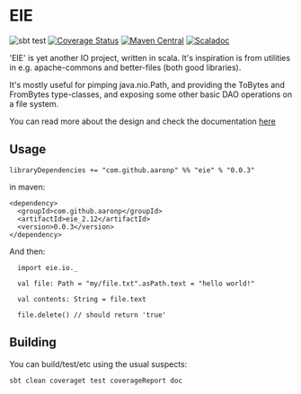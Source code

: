 # EIE

![sbt test](https://travis-ci.org/aaronp/eie.svg?branch=master)
[![Coverage Status](https://coveralls.io/repos/github/aaronp/eie/badge.svg?branch=master)](https://coveralls.io/github/aaronp/eie?branch=master)
[![Maven Central](https://maven-badges.herokuapp.com/maven-central/com.github.aaronp/eie_2.13/badge.png)](https://maven-badges.herokuapp.com/maven-central/com.github.aaronp/eie_2.13)
[![Scaladoc](https://javadoc-badge.appspot.com/com.github.aaronp/eie_2.13.svg?label=scaladoc)](https://javadoc-badge.appspot.com/com.github.aaronp/eie_2.13)


'EIE' is yet another IO project, written in scala. It's inspiration is
from utilities in e.g. apache-commons and better-files (both good libraries).

It's mostly useful for pimping java.nio.Path, and providing the ToBytes and FromBytes
type-classes, and exposing some other basic DAO operations on a file system.


You can read more about the design and check the documentation [here](https://aaronp.github.io/eie)

## Usage

```
libraryDependencies += "com.github.aaronp" %% "eie" % "0.0.3"
```

in maven:

```
<dependency>
  <groupId>com.github.aaronp</groupId>
  <artifactId>eie_2.12</artifactId>
  <version>0.0.3</version>
</dependency>
```


And then:

```
  import eie.io._

  val file: Path = "my/file.txt".asPath.text = "hello world!"

  val contents: String = file.text

  file.delete() // should return 'true'
```

## Building

You can build/test/etc using the usual suspects:

```
sbt clean coveraget test coverageReport doc
```